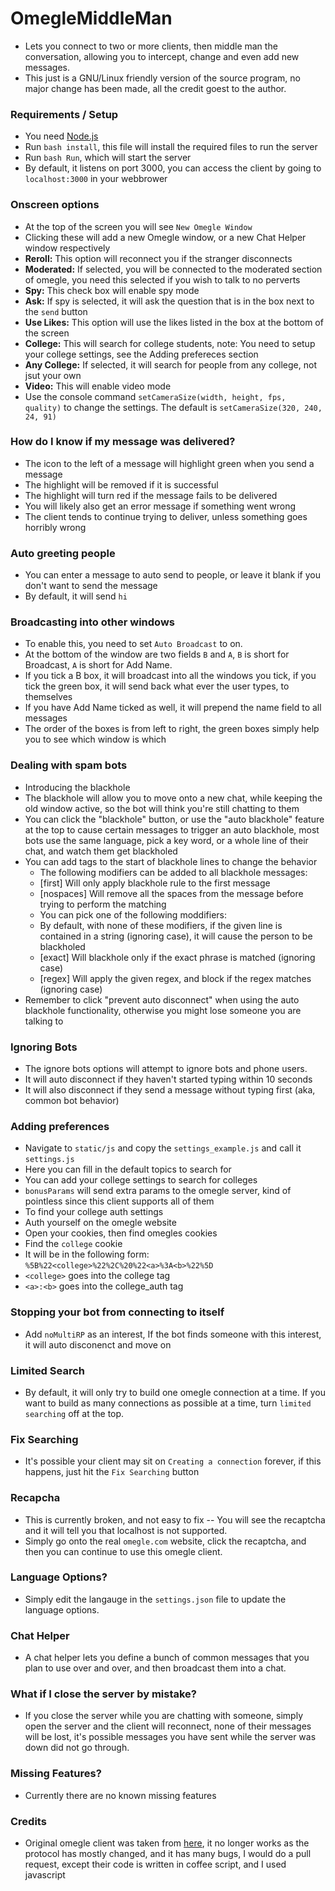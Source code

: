 OmegleMiddleMan
===============

 - Lets you connect to two or more clients, then middle man the conversation, allowing you to intercept, change and even add new messages.
 - This just is a GNU/Linux friendly version of the source program, no major change has been made, all the credit goest to the author.

### Requirements / Setup
 - You need [Node.js](http://nodejs.org/)
 - Run `bash install`, this file will install the required files to run the server
 - Run `bash Run`, which will start the server
 - By default, it listens on port 3000, you can access the client by going to `localhost:3000` in your webbrower

### Onscreen options
 - At the top of the screen you will see `New Omegle Window`
 - Clicking these will add a new Omegle window, or a new Chat Helper window respectively
 - **Reroll:** This option will reconnect you if the stranger disconnects
 - **Moderated:** If selected, you will be connected to the moderated section of omegle, you need this selected if you wish to talk to no perverts
 - **Spy:** This check box will enable spy mode
 - **Ask:** If spy is selected, it will ask the question that is in the box next to the `send` button
 - **Use Likes:** This option will use the likes listed in the box at the bottom of the screen
 - **College:** This will search for college students, note: You need to setup your college settings, see the Adding prefereces section
 - **Any College:** If selected, it will search for people from any college, not jsut your own
 - **Video:** This will enable video mode
  - Use the console command `setCameraSize(width, height, fps, quality)` to change the settings. The default is `setCameraSize(320, 240, 24, 91)`

### How do I know if my message was delivered?
 - The icon to the left of a message will highlight green when you send a message
 - The highlight will be removed if it is successful
 - The highlight will turn red if the message fails to be delivered
 - You will likely also get an error message if something went wrong
 - The client tends to continue trying to deliver, unless something goes horribly wrong

### Auto greeting people
 - You can enter a message to auto send to people, or leave it blank if you don't want to send the message
 - By default, it will send `hi`

### Broadcasting into other windows
 - To enable this, you need to set `Auto Broadcast` to on.
 - At the bottom of the window are two fields `B` and `A`, `B` is short for Broadcast, `A` is short for Add Name.
 - If you tick a B box, it will broadcast into all the windows you tick, if you tick the green box, it will send back what ever the user types, to themselves
 - If you have Add Name ticked as well, it will prepend the name field to all messages
 - The order of the boxes is from left to right, the green boxes simply help you to see which window is which

### Dealing with spam bots
 - Introducing the blackhole
 - The blackhole will allow you to move onto a new chat, while keeping the old window active, so the bot will think you're still chatting to them
 - You can click the "blackhole" button, or use the "auto blackhole" feature at the top to cause certain messages to trigger an auto blackhole, most bots use the same language, pick a key word, or a whole line of their chat, and watch them get blackholed
 - You can add tags to the start of blackhole lines to change the behavior
   - The following modifiers can be added to all blackhole messages:
    - [first] Will only apply blackhole rule to the first message
    - [nospaces] Will remove all the spaces from the message before trying to perform the matching
   - You can pick one of the following moddifiers:
    - By default, with none of these modifiers, if the given line is contained in a string (ignoring case), it will cause the person to be blackholed
    - [exact] Will blackhole only if the exact phrase is matched (ignoring case)
    - [regex] Will apply the given regex, and block if the regex matches (ignoring case)
 - Remember to click "prevent auto disconnect" when using the auto blackhole functionality, otherwise you might lose someone you are talking to

### Ignoring Bots
 - The ignore bots options will attempt to ignore bots and phone users.
 - It will auto disconnect if they haven't started typing within 10 seconds
 - It will also disconnect if they send a message without typing first (aka, common bot behavior)

### Adding preferences
 - Navigate to `static/js` and copy the `settings_example.js` and call it `settings.js`
 - Here you can fill in the default topics to search for
 - You can add your college settings to search for colleges
 - `bonusParams` will send extra params to the omegle server, kind of pointless since this client supports all of them
 - To find your college auth settings
  - Auth yourself on the omegle website
  - Open your cookies, then find omegles cookies
  - Find the `college` cookie
  - It will be in the following form: `%5B%22<college>%22%2C%20%22<a>%3A<b>%22%5D`
  - `<college>` goes into the college tag
  - `<a>:<b>` goes into the college_auth tag

### Stopping your bot from connecting to itself
 - Add `noMultiRP` as an interest, If the bot finds someone with this interest, it will auto disconenct and move on

### Limited Search
 - By default, it will only try to build one omegle connection at a time. If you want to build as many connections as possible at a time, turn `limited searching` off at the top.

### Fix Searching
 - It's possible your client may sit on `Creating a connection` forever, if this happens, just hit the `Fix Searching` button

### Recapcha
 - This is currently broken, and not easy to fix -- You will see the recaptcha and it will tell you that localhost is not supported.
 - Simply go onto the real `omegle.com` website, click the recaptcha, and then you can continue to use this omegle client.

### Language Options?
 - Simply edit the langauge in the `settings.json` file to update the language options.

### Chat Helper
 - A chat helper lets you define a bunch of common messages that you plan to use over and over, and then broadcast them into a chat.

### What if I close the server by mistake?
- If you close the server while you are chatting with someone, simply open the server and the client will reconnect, none of their messages will be lost, it's possible messages you have sent while the server was down did not go through.

### Missing Features?
 - Currently there are no known missing features

### Credits
 - Original omegle client was taken from [here](https://github.com/CRogers/omegle), it no longer works as the protocol has mostly changed, and it has many bugs, I would do a pull request, except their code is written in coffee script, and I used javascript
